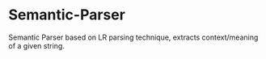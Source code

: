 # Semantic-Parser
Semantic Parser based on LR parsing technique, extracts context/meaning of a given string.
